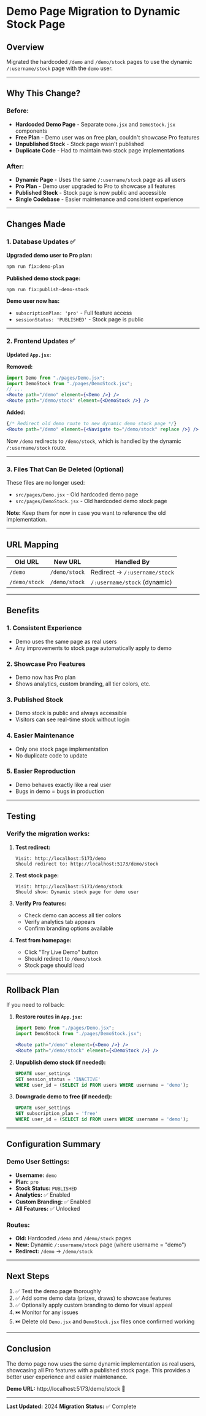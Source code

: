 # Demo Page Migration to Dynamic Stock Page

## Overview
Migrated the hardcoded `/demo` and `/demo/stock` pages to use the dynamic `/:username/stock` page with the `demo` user.

---

## Why This Change?

### Before:
- **Hardcoded Demo Page** - Separate `Demo.jsx` and `DemoStock.jsx` components
- **Free Plan** - Demo user was on free plan, couldn't showcase Pro features
- **Unpublished Stock** - Stock page wasn't published
- **Duplicate Code** - Had to maintain two stock page implementations

### After:
- **Dynamic Page** - Uses the same `/:username/stock` page as all users
- **Pro Plan** - Demo user upgraded to Pro to showcase all features
- **Published Stock** - Stock page is now public and accessible
- **Single Codebase** - Easier maintenance and consistent experience

---

## Changes Made

### 1. Database Updates ✅

**Upgraded demo user to Pro plan:**
```bash
npm run fix:demo-plan
```

**Published demo stock page:**
```bash
npm run fix:publish-demo-stock
```

**Demo user now has:**
- `subscriptionPlan: 'pro'` - Full feature access
- `sessionStatus: 'PUBLISHED'` - Stock page is public

---

### 2. Frontend Updates ✅

**Updated `App.jsx`:**

**Removed:**
```jsx
import Demo from "./pages/Demo.jsx";
import DemoStock from "./pages/DemoStock.jsx";
// ...
<Route path="/demo" element={<Demo />} />
<Route path="/demo/stock" element={<DemoStock />} />
```

**Added:**
```jsx
{/* Redirect old demo route to new dynamic demo stock page */}
<Route path="/demo" element={<Navigate to="/demo/stock" replace />} />
```

Now `/demo` redirects to `/demo/stock`, which is handled by the dynamic `/:username/stock` route.

---

### 3. Files That Can Be Deleted (Optional)

These files are no longer used:
- `src/pages/Demo.jsx` - Old hardcoded demo page
- `src/pages/DemoStock.jsx` - Old hardcoded demo stock page

**Note:** Keep them for now in case you want to reference the old implementation.

---

## URL Mapping

| Old URL | New URL | Handled By |
|---------|---------|------------|
| `/demo` | `/demo/stock` | Redirect → `/:username/stock` |
| `/demo/stock` | `/demo/stock` | `/:username/stock` (dynamic) |

---

## Benefits

### 1. **Consistent Experience**
- Demo uses the same page as real users
- Any improvements to stock page automatically apply to demo

### 2. **Showcase Pro Features**
- Demo now has Pro plan
- Shows analytics, custom branding, all tier colors, etc.

### 3. **Published Stock**
- Demo stock is public and always accessible
- Visitors can see real-time stock without login

### 4. **Easier Maintenance**
- Only one stock page implementation
- No duplicate code to update

### 5. **Easier Reproduction**
- Demo behaves exactly like a real user
- Bugs in demo = bugs in production

---

## Testing

### Verify the migration works:

1. **Test redirect:**
   ```
   Visit: http://localhost:5173/demo
   Should redirect to: http://localhost:5173/demo/stock
   ```

2. **Test stock page:**
   ```
   Visit: http://localhost:5173/demo/stock
   Should show: Dynamic stock page for demo user
   ```

3. **Verify Pro features:**
   - Check demo can access all tier colors
   - Verify analytics tab appears
   - Confirm branding options available

4. **Test from homepage:**
   - Click "Try Live Demo" button
   - Should redirect to `/demo/stock`
   - Stock page should load

---

## Rollback Plan

If you need to rollback:

1. **Restore routes in `App.jsx`:**
   ```jsx
   import Demo from "./pages/Demo.jsx";
   import DemoStock from "./pages/DemoStock.jsx";
   
   <Route path="/demo" element={<Demo />} />
   <Route path="/demo/stock" element={<DemoStock />} />
   ```

2. **Unpublish demo stock (if needed):**
   ```sql
   UPDATE user_settings 
   SET session_status = 'INACTIVE' 
   WHERE user_id = (SELECT id FROM users WHERE username = 'demo');
   ```

3. **Downgrade demo to free (if needed):**
   ```sql
   UPDATE user_settings 
   SET subscription_plan = 'free' 
   WHERE user_id = (SELECT id FROM users WHERE username = 'demo');
   ```

---

## Configuration Summary

### Demo User Settings:
- **Username:** `demo`
- **Plan:** `pro`
- **Stock Status:** `PUBLISHED`
- **Analytics:** ✅ Enabled
- **Custom Branding:** ✅ Enabled
- **All Features:** ✅ Unlocked

### Routes:
- **Old:** Hardcoded `/demo` and `/demo/stock` pages
- **New:** Dynamic `/:username/stock` page (where username = "demo")
- **Redirect:** `/demo` → `/demo/stock`

---

## Next Steps

1. ✅ Test the demo page thoroughly
2. ✅ Add some demo data (prizes, draws) to showcase features
3. ✅ Optionally apply custom branding to demo for visual appeal
4. ⏭️ Monitor for any issues
5. ⏭️ Delete old `Demo.jsx` and `DemoStock.jsx` files once confirmed working

---

## Conclusion

The demo page now uses the same dynamic implementation as real users, showcasing all Pro features with a published stock page. This provides a better user experience and easier maintenance.

**Demo URL:** http://localhost:5173/demo/stock 🎉

---

**Last Updated:** 2024
**Migration Status:** ✅ Complete
